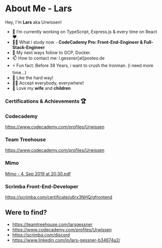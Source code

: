 # About Me - Lars
Hey, I'm **Lars** aka Urwissen!
* 🔭 I’m currently working on TypeScript, Express.js & every time on React ❤️.
* 👨‍🎓 What i study now - **CodeCademy Pro: Front-End-Engineer & Full-Stack-Engineer**
* 🚀 My next ways follow to GCP, Docker.
* 📫 How to contact me: l.gessner[at]posteo.de
* ⚡ Fun fact: Before 38 Years, i want to crush the Ironman. (i need more time...)
* 🤕 Like the hard way!
* 🏳️‍🌈 Accept everybody, everywhere!
* 🥰 Love my **wife** and **children**

### Certifications & Achievements 🏆
### Codecademy
https://www.codecademy.com/profiles/Urwissen
### Team Treehouse
https://www.codecademy.com/profiles/Urwissen
### Mimo
[Mimo - 4. Sep 2019 at 20:30.pdf](https://github.com/Urwissen/about-me/files/8198932/Mimo.-.4.Sep.2019.at.20.30.pdf)
### Scrimba Front-End-Developer
https://scrimba.com/certificate/u6rx3NHQ/gfrontend


## Were to find?
- https://teamtreehouse.com/larsgessner
- https://www.codecademy.com/profiles/Urwissen
- https://scrimba.com/discord
- https://www.linkedin.com/in/lars-gessner-b34674a2/
